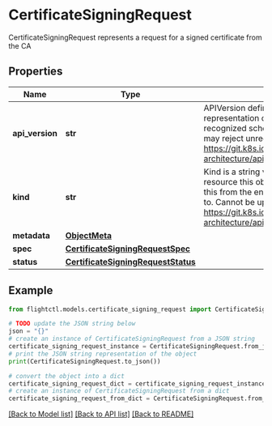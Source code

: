 # CertificateSigningRequest

CertificateSigningRequest represents a request for a signed certificate from the CA

## Properties

Name | Type | Description | Notes
------------ | ------------- | ------------- | -------------
**api_version** | **str** | APIVersion defines the versioned schema of this representation of an object. Servers should convert recognized schemas to the latest internal value, and may reject unrecognized values. More info: https://git.k8s.io/community/contributors/devel/sig-architecture/api-conventions.md#resources | 
**kind** | **str** | Kind is a string value representing the REST resource this object represents. Servers may infer this from the endpoint the client submits requests to. Cannot be updated. In CamelCase. More info: https://git.k8s.io/community/contributors/devel/sig-architecture/api-conventions.md#types-kinds | 
**metadata** | [**ObjectMeta**](ObjectMeta.md) |  | 
**spec** | [**CertificateSigningRequestSpec**](CertificateSigningRequestSpec.md) |  | 
**status** | [**CertificateSigningRequestStatus**](CertificateSigningRequestStatus.md) |  | [optional] 

## Example

```python
from flightctl.models.certificate_signing_request import CertificateSigningRequest

# TODO update the JSON string below
json = "{}"
# create an instance of CertificateSigningRequest from a JSON string
certificate_signing_request_instance = CertificateSigningRequest.from_json(json)
# print the JSON string representation of the object
print(CertificateSigningRequest.to_json())

# convert the object into a dict
certificate_signing_request_dict = certificate_signing_request_instance.to_dict()
# create an instance of CertificateSigningRequest from a dict
certificate_signing_request_from_dict = CertificateSigningRequest.from_dict(certificate_signing_request_dict)
```
[[Back to Model list]](../README.md#documentation-for-models) [[Back to API list]](../README.md#documentation-for-api-endpoints) [[Back to README]](../README.md)


